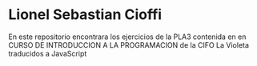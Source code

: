 # Lionel Sebastian Cioffi
En este repositorio encontrara los ejercicios de la PLA3 contenida en en CURSO DE INTRODUCCION A LA PROGRAMACION de la CIFO La Violeta traducidos a JavaScript
